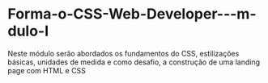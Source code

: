 # Forma-o-CSS-Web-Developer---m-dulo-I
Neste módulo serão abordados os fundamentos do CSS, estilizações básicas, unidades de medida e como desafio, a construção de uma landing page com HTML e CSS
